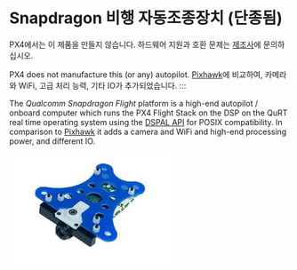 # Snapdragon 비행 자동조종장치 (단종됨)

<Badge type="info" text="Discontinued" />

PX4에서는 이 제품을 만들지 않습니다. 하드웨어 지원과 호환 문제는 [제조사](https://www.intrinsyc.com/)에 문의하십시오.

PX4 does not manufacture this (or any) autopilot. [Pixhawk](../flight_controller/pixhawk.md)에 비교하여, 카메라와 WiFi, 고급 처리 능력, 기타 IO가 추가되었습니다.
:::

The _Qualcomm Snapdragon Flight_ platform is a high-end autopilot / onboard computer which runs the PX4 Flight Stack on the DSP on the QuRT real time operating system using the [DSPAL API](https://github.com/ATLFlight/dspal) for POSIX compatibility. In comparison to [Pixhawk](../flight_controller/pixhawk.md) it adds a camera and WiFi and high-end processing power, and different IO.

![Snapdragon Hero Doc](../../assets/hardware/snapdragon/hardware-snapdragon.jpg)
